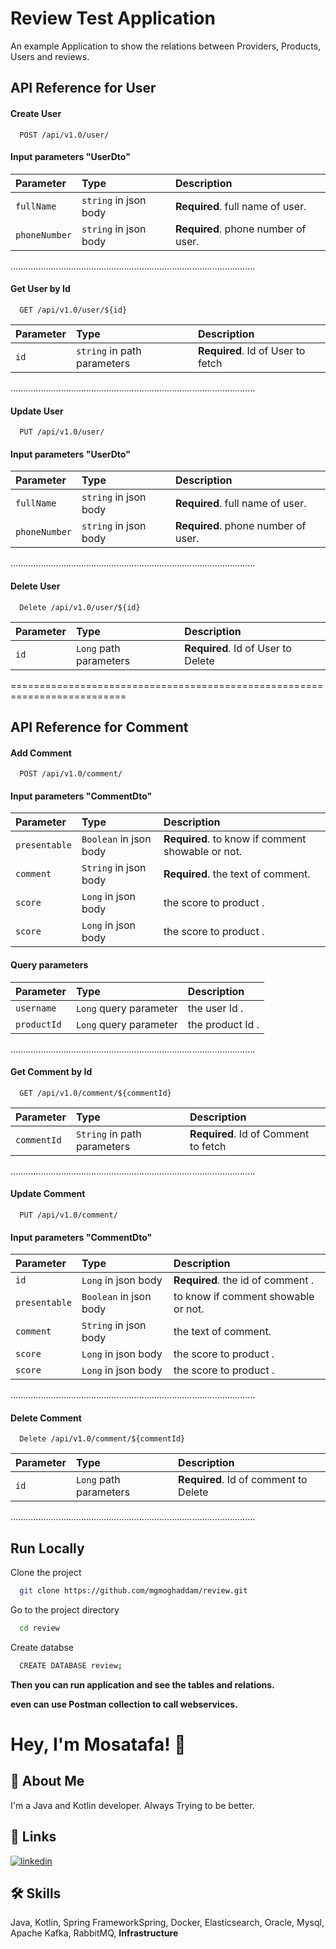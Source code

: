 
# Review Test Application

An example Application to show the relations between Providers, Products, Users and reviews.

## API Reference for User

#### Create User

```http
  POST /api/v1.0/user/
```

#### Input parameters "UserDto"
| Parameter | Type     | Description                |
| :-------- | :------- | :------------------------- |
| `fullName` | `string` in json body | **Required**. full name of user. |
| `phoneNumber` | `string` in json body | **Required**. phone number of user. |

.................................................................................................
#### Get User by Id

```http
  GET /api/v1.0/user/${id}
```

| Parameter | Type     | Description                       |
| :-------- | :------- | :-------------------------------- |
| `id`      | `string` in path parameters | **Required**. Id of User to fetch |


.................................................................................................

#### Update User

```http
  PUT /api/v1.0/user/
```

#### Input parameters "UserDto"
| Parameter | Type     | Description                |
| :-------- | :------- | :------------------------- |
| `fullName` | `string` in json body | **Required**. full name of user. |
| `phoneNumber` | `string` in json body | **Required**. phone number of user. |

.................................................................................................

#### Delete User

```http
  Delete /api/v1.0/user/${id}
```

| Parameter | Type     | Description                       |
| :-------- | :------- | :-------------------------------- |
| `id`      | `Long` path parameters | **Required**. Id of User to Delete |


==========================================================================


## API Reference for Comment

#### Add Comment

```http
  POST /api/v1.0/comment/
```

#### Input parameters "CommentDto"
| Parameter | Type     | Description                |
| :-------- | :------- | :------------------------- |
| `presentable` | `Boolean` in json body | **Required**. to know if comment showable or not. |
| `comment` | `String` in json body | **Required**. the text of comment. |
| `score` | `Long` in json body | the score to product . |
| `score` | `Long` in json body | the score to product . |

#### Query parameters
| Parameter | Type     | Description                |
| :-------- | :------- | :------------------------- |
| `username` | `Long` query parameter | the user Id . |
| `productId` | `Long` query parameter | the product Id . |

.................................................................................................
#### Get Comment by Id

```http
  GET /api/v1.0/comment/${commentId}
```

| Parameter | Type     | Description                       |
| :-------- | :------- | :-------------------------------- |
| `commentId` | `String` in path parameters | **Required**. Id of Comment to fetch |


.................................................................................................

#### Update Comment

```http
  PUT /api/v1.0/comment/
```

#### Input parameters "CommentDto"
| Parameter | Type     | Description                |
| :-------- | :------- | :------------------------- |
| `id` | `Long` in json body |**Required**. the id of comment . |
| `presentable` | `Boolean` in json body | to know if comment showable or not. |
| `comment` | `String` in json body |  the text of comment. |
| `score` | `Long` in json body | the score to product . |
| `score` | `Long` in json body | the score to product . |

.................................................................................................

#### Delete Comment

```http
  Delete /api/v1.0/comment/${commentId}
```

| Parameter | Type     | Description                       |
| :-------- | :------- | :-------------------------------- |
| `id`      | `Long` path parameters | **Required**. Id of comment to Delete |


.................................................................................................

## Run Locally

Clone the project

```bash
  git clone https://github.com/mgmoghaddam/review.git
```

Go to the project directory

```bash
  cd review
```

Create databse

```bash
  CREATE DATABASE review;
```



**Then you can run application and see the tables and relations.**

**even can use Postman collection to call webservices.**
# Hey, I'm Mosatafa! 👋


## 🚀 About Me
I'm a Java and Kotlin developer.
Always Trying to be better.

## 🔗 Links
[![linkedin](https://img.shields.io/badge/linkedin-0A66C2?style=for-the-badge&logo=linkedin&logoColor=white)](https://www.linkedin.com/in/mganjianm/)


## 🛠 Skills
Java, Kotlin, Spring FrameworkSpring, Docker, Elasticsearch, Oracle, Mysql, Apache Kafka, RabbitMQ, **Infrastructure**


